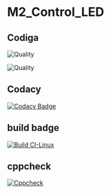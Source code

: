# M2_Control_LED
## Codiga 
![Quality](https://api.codiga.io/project/33000/score/svg)

![Quality](https://api.codiga.io/project/33000/status/svg)
## Codacy
[![Codacy Badge](https://app.codacy.com/project/badge/Grade/0e94b81ca4db4281a42a99ee757b8eaa)](https://www.codacy.com/gh/Prafull-Varshney/M2_Control_LED/dashboard?utm_source=github.com&amp;utm_medium=referral&amp;utm_content=Prafull-Varshney/M2_Control_LED&amp;utm_campaign=Badge_Grade)
## build badge
[![Build CI-Linux](https://github.com/Prafull-Varshney/M2_Control_LED/actions/workflows/build.yml/badge.svg)](https://github.com/Prafull-Varshney/M2_Control_LED/actions/workflows/build.yml)
## cppcheck
[![Cppcheck](https://github.com/Prafull-Varshney/M2_Control_LED/actions/workflows/cpp_check.yml/badge.svg)](https://github.com/Prafull-Varshney/M2_Control_LED/actions/workflows/cpp_check.yml)
